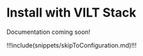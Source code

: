# Install with VILT Stack

Documentation coming soon!

<!--- #TODO write docs --->



!!!include(snippets/skipToConfiguration.md)!!!
